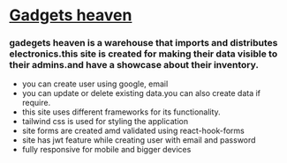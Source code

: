 # [Gadgets heaven](https://gadgets-heaven-97bc2.web.app)
### gadegets heaven is a warehouse that imports and distributes electronics.this site is created for making their data visible to their admins.and have a showcase about their inventory.
* you can create user using google, email
* you can update or delete existing data.you can also create data if require.
* this site uses different frameworks for its functionality.
* tailwind css is used for styling the application 
* site forms are created amd validated using react-hook-forms
* site has jwt feature while creating user with email and password
* fully responsive for mobile and bigger devices

